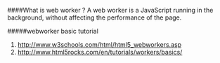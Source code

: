 ####What is web worker ?
  A web worker is a JavaScript running in the background, without affecting the performance of the page.



#####webworker basic tutorial
1. http://www.w3schools.com/html/html5_webworkers.asp
2. http://www.html5rocks.com/en/tutorials/workers/basics/
